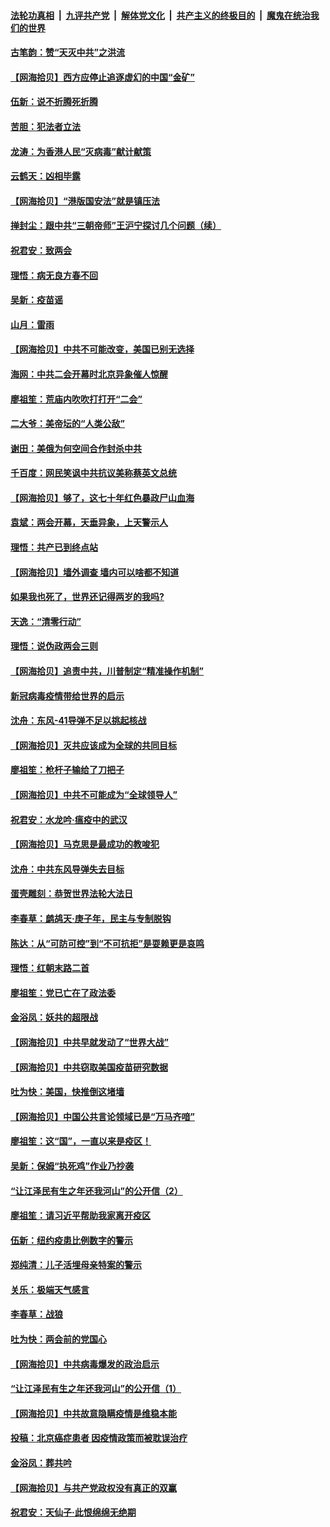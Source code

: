 ####  [法轮功真相](../../../../basic/blob/master/README.md?t=05251901) &nbsp;|&nbsp; [九评共产党](../../../../9ping.md/blob/master/README.md?t=05251901) &nbsp;|&nbsp; [解体党文化](../../../../jtdwh.md/blob/master/README.md?t=05251901)  &nbsp;|&nbsp; [共产主义的终极目的](../../../../gczydzjmd.md/blob/master/README.md?t=05251901) &nbsp;|&nbsp; [魔鬼在统治我们的世界](../../../../mgztzwmdsj.md/blob/master/README.md?t=05251901) 

#### [古笔韵：赞“天灭中共”之洪流](../pages/nsc993/n12134062.md?t=05251901) 

#### [【网海拾贝】西方应停止追逐虚幻的中国“金矿”](../pages/nsc993/n12134043.md?t=05251901) 

#### [伍新：说不折腾死折腾](../pages/nsc993/n12133833.md?t=05251901) 

#### [苦胆：犯法者立法](../pages/nsc993/n12133821.md?t=05251901) 

#### [龙涛：为香港人民“灭病毒”献计献策](../pages/nsc993/n12133809.md?t=05251901) 

#### [云鹤天：凶相毕露](../pages/nsc993/n12133806.md?t=05251901) 

#### [【网海拾贝】“港版国安法”就是镇压法](../pages/nsc993/n12132243.md?t=05251901) 

#### [掸封尘：跟中共“三朝帝师”王沪宁探讨几个问题（续）](../pages/nsc993/n12132104.md?t=05251901) 

#### [祝君安：致两会](../pages/nsc993/n12132089.md?t=05251901) 

#### [理悟：病无良方春不回](../pages/nsc993/n12132054.md?t=05251901) 

#### [吴新：疫苗谣](../pages/nsc993/n12132020.md?t=05251901) 

#### [山月：雷雨](../pages/nsc993/n12132012.md?t=05251901) 

#### [【网海拾贝】中共不可能改变，美国已别无选择](../pages/nsc993/n12131124.md?t=05251901) 

#### [海网：中共二会开幕时北京异象催人惊醒](../pages/nsc993/n12131111.md?t=05251901) 

#### [廖祖笙：荒庙内吹吹打打开“二会”](../pages/nsc993/n12131025.md?t=05251901) 

#### [二大爷：美帝坛的“人类公敌”](../pages/nsc993/n12130961.md?t=05251901) 

#### [谢田：美俄为何空间合作封杀中共](../pages/nsc993/n12130160.md?t=05251901) 

#### [千百度：网民笑讽中共抗议美称蔡英文总统](../pages/nsc993/n12128155.md?t=05251901) 

#### [【网海拾贝】够了，这七十年红色暴政尸山血海](../pages/nsc993/n12128114.md?t=05251901) 

#### [袁斌：两会开幕，天垂异象，上天警示人](../pages/nsc993/n12128054.md?t=05251901) 

#### [理悟：共产已到终点站](../pages/nsc993/n12127167.md?t=05251901) 

#### [【网海拾贝】墙外调查 墙内可以啥都不知道](../pages/nsc993/n12125153.md?t=05251901) 

#### [如果我也死了，世界还记得两岁的我吗?](../pages/nsc993/n12123987.md?t=05251901) 

#### [天逸：“清零行动”](../pages/nsc993/n12123444.md?t=05251901) 

#### [理悟：说伪政两会三则](../pages/nsc993/n12123306.md?t=05251901) 

#### [【网海拾贝】追责中共，川普制定“精准操作机制”](../pages/nsc993/n12122811.md?t=05251901) 

#### [新冠病毒疫情带给世界的启示](../pages/nsc993/n12120303.md?t=05251901) 

#### [沈舟：东风-41导弹不足以挑起核战](../pages/nsc993/n12120182.md?t=05251901) 

#### [【网海拾贝】灭共应该成为全球的共同目标](../pages/nsc993/n12119615.md?t=05251901) 

#### [廖祖笙：枪杆子输给了刀把子](../pages/nsc993/n12117067.md?t=05251901) 

#### [【网海拾贝】中共不可能成为“全球领导人”](../pages/nsc993/n12117034.md?t=05251901) 

#### [祝君安：水龙吟·瘟疫中的武汉](../pages/nsc993/n12116767.md?t=05251901) 

#### [【网海拾贝】马克思是最成功的教唆犯](../pages/nsc993/n12115907.md?t=05251901) 

#### [沈舟：中共东风导弹失去目标](../pages/nsc993/n12115779.md?t=05251901) 

#### [蛋壳雕刻：恭贺世界法轮大法日](../pages/nsc993/n12115661.md?t=05251901) 

#### [李春草：鹧鸪天·庚子年，民主与专制脱钩](../pages/nsc993/n12115476.md?t=05251901) 

#### [陈达：从“可防可控”到“不可抗拒”是耍赖更是哀鸣](../pages/nsc993/n12115297.md?t=05251901) 

#### [理悟：红朝末路二首](../pages/nsc993/n12115161.md?t=05251901) 

#### [廖祖笙：党已亡在了政法委](../pages/nsc993/n12113771.md?t=05251901) 

#### [金浴凤：妖共的超限战](../pages/nsc993/n12113504.md?t=05251901) 

#### [【网海拾贝】中共早就发动了“世界大战”](../pages/nsc993/n12113343.md?t=05251901) 

#### [【网海拾贝】中共窃取美国疫苗研究数据](../pages/nsc993/n12110710.md?t=05251901) 

#### [吐为快：美国，快推倒这堵墙](../pages/nsc993/n12110410.md?t=05251901) 

#### [【网海拾贝】中国公共言论领域已是“万马齐喑”](../pages/nsc993/n12107477.md?t=05251901) 

#### [廖祖笙：这“国”，一直以来是疫区！](../pages/nsc993/n12107168.md?t=05251901) 

#### [吴新：保姆“执死鸡”作业乃抄袭](../pages/nsc993/n12107077.md?t=05251901) 

#### [“让江泽民有生之年还我河山”的公开信（2）](../pages/nsc993/n12106225.md?t=05251901) 

#### [廖祖笙：请习近平帮助我家离开疫区](../pages/nsc993/n12104927.md?t=05251901) 

#### [伍新：纽约疫患比例数字的警示](../pages/nsc993/n12104879.md?t=05251901) 

#### [郑纯清：儿子活埋母亲特案的警示](../pages/nsc993/n12104851.md?t=05251901) 

#### [关乐：极端天气感言](../pages/nsc993/n12104828.md?t=05251901) 

#### [李春草：战狼](../pages/nsc993/n12104810.md?t=05251901) 

#### [吐为快：两会前的党国心](../pages/nsc993/n12104795.md?t=05251901) 

#### [【网海拾贝】中共病毒爆发的政治启示](../pages/nsc993/n12104161.md?t=05251901) 

#### [“让江泽民有生之年还我河山”的公开信（1）](../pages/nsc993/n12103638.md?t=05251901) 

#### [【网海拾贝】中共故意隐瞒疫情是维稳本能](../pages/nsc993/n12100661.md?t=05251901) 

#### [投稿：北京癌症患者 因疫情政策而被耽误治疗](../pages/nsc993/n12100518.md?t=05251901) 

#### [金浴凤：葬共吟](../pages/nsc993/n12097759.md?t=05251901) 

#### [【网海拾贝】与共产党政权没有真正的双赢](../pages/nsc993/n12097746.md?t=05251901) 

#### [祝君安：天仙子‧此恨绵绵无绝期](../pages/nsc993/n12096790.md?t=05251901) 

